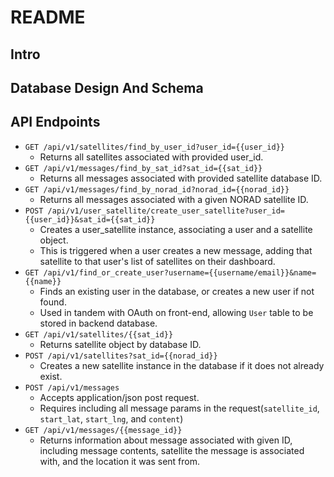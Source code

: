 # README

## Intro

## Database Design And Schema

## API Endpoints

- `GET /api/v1/satellites/find_by_user_id?user_id={{user_id}}`
  - Returns all satellites associated with provided user_id.
- `GET /api/v1/messages/find_by_sat_id?sat_id={{sat_id}}`
  - Returns all messages associated with provided satellite database ID.
- `GET /api/v1/messages/find_by_norad_id?norad_id={{norad_id}}`
  - Returns all messages associated with a given NORAD satellite ID. 
- `POST /api/v1/user_satellite/create_user_satellite?user_id={{user_id}}&sat_id={{sat_id}}`
  - Creates a user_satellite instance, associating a user and a satellite object. 
  - This is triggered when a user creates a new message, adding that satellite to that user's list of satellites on their dashboard. 
- `GET /api/v1/find_or_create_user?username={{username/email}}&name={{name}}`
  - Finds an existing user in the database, or creates a new user if not found. 
  - Used in tandem with OAuth on front-end, allowing `User` table to be stored in backend database. 
- `GET /api/v1/satellites/{{sat_id}}`
  - Returns satellite object by database ID.
- `POST /api/v1/satellites?sat_id={{norad_id}}`
  - Creates a new satellite instance in the database if it does not already exist.
- `POST /api/v1/messages`
  - Accepts application/json post request. 
  - Requires including all message params in the request(`satellite_id`, `start_lat`, `start_lng`, and `content`)
- `GET /api/v1/messages/{{message_id}}`
  - Returns information about message associated with given ID, including message contents, satellite the message is associated with, and the location it was sent from. 